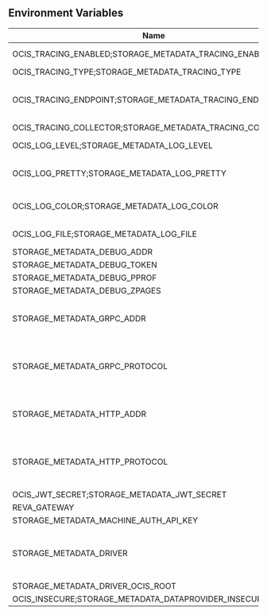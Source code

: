## Environment Variables

| Name | Type | Default Value | Description |
|------|------|---------------|-------------|
| OCIS_TRACING_ENABLED;STORAGE_METADATA_TRACING_ENABLED | bool | false | Activates tracing.|
| OCIS_TRACING_TYPE;STORAGE_METADATA_TRACING_TYPE | string |  | |
| OCIS_TRACING_ENDPOINT;STORAGE_METADATA_TRACING_ENDPOINT | string |  | The endpoint to the tracing collector.|
| OCIS_TRACING_COLLECTOR;STORAGE_METADATA_TRACING_COLLECTOR | string |  | |
| OCIS_LOG_LEVEL;STORAGE_METADATA_LOG_LEVEL | string |  | The log level.|
| OCIS_LOG_PRETTY;STORAGE_METADATA_LOG_PRETTY | bool | false | Activates pretty log output.|
| OCIS_LOG_COLOR;STORAGE_METADATA_LOG_COLOR | bool | false | Activates colorized log output.|
| OCIS_LOG_FILE;STORAGE_METADATA_LOG_FILE | string |  | The target log file.|
| STORAGE_METADATA_DEBUG_ADDR | string | 127.0.0.1:9217 | |
| STORAGE_METADATA_DEBUG_TOKEN | string |  | |
| STORAGE_METADATA_DEBUG_PPROF | bool | false | |
| STORAGE_METADATA_DEBUG_ZPAGES | bool | false | |
| STORAGE_METADATA_GRPC_ADDR | string | 127.0.0.1:9215 | The address of the grpc service.|
| STORAGE_METADATA_GRPC_PROTOCOL | string | tcp | The transport protocol of the grpc service.|
| STORAGE_METADATA_HTTP_ADDR | string | 127.0.0.1:9216 | The address of the http service.|
| STORAGE_METADATA_HTTP_PROTOCOL | string | tcp | The transport protocol of the http service.|
| OCIS_JWT_SECRET;STORAGE_METADATA_JWT_SECRET | string |  | |
| REVA_GATEWAY | string | 127.0.0.1:9142 | |
| STORAGE_METADATA_MACHINE_AUTH_API_KEY | string |  | |
| STORAGE_METADATA_DRIVER | string | ocis | The driver which should be used by the service|
| STORAGE_METADATA_DRIVER_OCIS_ROOT | string | ~/.ocis/storage/metadata | |
| OCIS_INSECURE;STORAGE_METADATA_DATAPROVIDER_INSECURE | bool | false | |